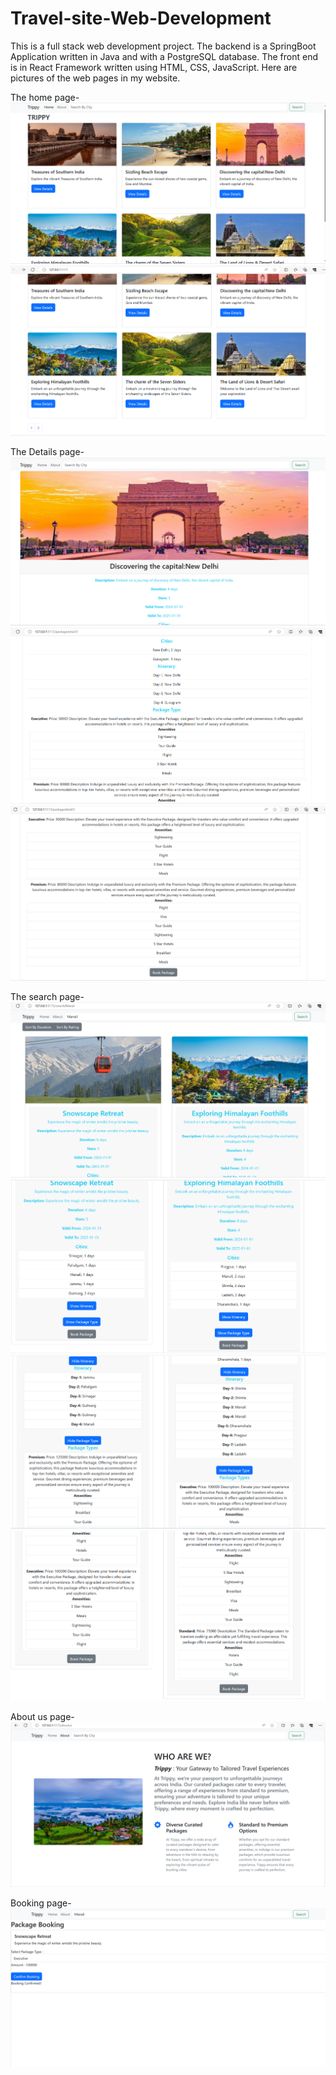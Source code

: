 # Travel-site-Web-Development
This is a full stack web development project. The backend is a SpringBoot Application written in Java and with a PostgreSQL database. The front end is in React Framework written using HTML, CSS, JavaScript.
Here are pictures of the web pages in my website.

The home page-
![Home page-1](https://github.com/sanikadeokule/Travel-site-Web-Development/blob/main/home-1.PNG)
![Home page-2](https://github.com/sanikadeokule/Travel-site-Web-Development/blob/main/home-2.PNG)

The Details page-
![Details-1](https://github.com/sanikadeokule/Travel-site-Web-Development/blob/main/details.PNG)
![Details-2](https://github.com/sanikadeokule/Travel-site-Web-Development/blob/main/details-2.PNG)
![Details-3](https://github.com/sanikadeokule/Travel-site-Web-Development/blob/main/details-3.PNG)

The search page-
![Search-1](https://github.com/sanikadeokule/Travel-site-Web-Development/blob/main/search-1.PNG)
![Search-2](https://github.com/sanikadeokule/Travel-site-Web-Development/blob/main/search-2.PNG)
![Search-3](https://github.com/sanikadeokule/Travel-site-Web-Development/blob/main/search-3.PNG)
![Search-4](https://github.com/sanikadeokule/Travel-site-Web-Development/blob/main/search-4.PNG)

About us page-
![About-us](https://github.com/sanikadeokule/Travel-site-Web-Development/blob/main/about-us.PNG)

Booking page-
![Booking](https://github.com/sanikadeokule/Travel-site-Web-Development/blob/main/booking.PNG)









